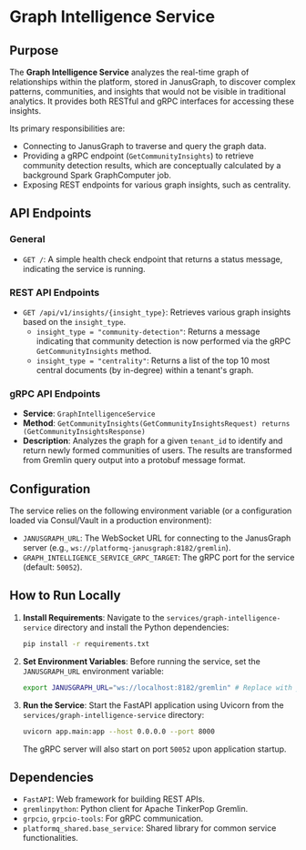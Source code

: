 # Graph Intelligence Service

## Purpose

The **Graph Intelligence Service** analyzes the real-time graph of relationships within the platform, stored in JanusGraph, to discover complex patterns, communities, and insights that would not be visible in traditional analytics. It provides both RESTful and gRPC interfaces for accessing these insights.

Its primary responsibilities are:
-   Connecting to JanusGraph to traverse and query the graph data.
-   Providing a gRPC endpoint (`GetCommunityInsights`) to retrieve community detection results, which are conceptually calculated by a background Spark GraphComputer job.
-   Exposing REST endpoints for various graph insights, such as centrality.

## API Endpoints

### General

-   `GET /`: A simple health check endpoint that returns a status message, indicating the service is running.

### REST API Endpoints

-   `GET /api/v1/insights/{insight_type}`: Retrieves various graph insights based on the `insight_type`.
    -   `insight_type = "community-detection"`: Returns a message indicating that community detection is now performed via the gRPC `GetCommunityInsights` method.
    -   `insight_type = "centrality"`: Returns a list of the top 10 most central documents (by in-degree) within a tenant's graph.

### gRPC API Endpoints

-   **Service**: `GraphIntelligenceService`
-   **Method**: `GetCommunityInsights(GetCommunityInsightsRequest) returns (GetCommunityInsightsResponse)`
-   **Description**: Analyzes the graph for a given `tenant_id` to identify and return newly formed communities of users. The results are transformed from Gremlin query output into a protobuf message format.

## Configuration

The service relies on the following environment variable (or a configuration loaded via Consul/Vault in a production environment):

-   `JANUSGRAPH_URL`: The WebSocket URL for connecting to the JanusGraph server (e.g., `ws://platformq-janusgraph:8182/gremlin`).
-   `GRAPH_INTELLIGENCE_SERVICE_GRPC_TARGET`: The gRPC port for the service (default: `50052`).

## How to Run Locally

1.  **Install Requirements**:
    Navigate to the `services/graph-intelligence-service` directory and install the Python dependencies:
    ```bash
    pip install -r requirements.txt
    ```

2.  **Set Environment Variables**:
    Before running the service, set the `JANUSGRAPH_URL` environment variable:
    ```bash
    export JANUSGRAPH_URL="ws://localhost:8182/gremlin" # Replace with your JanusGraph instance URL
    ```

3.  **Run the Service**:
    Start the FastAPI application using Uvicorn from the `services/graph-intelligence-service` directory:
    ```bash
    uvicorn app.main:app --host 0.0.0.0 --port 8000
    ```
    The gRPC server will also start on port `50052` upon application startup.

## Dependencies

-   `FastAPI`: Web framework for building REST APIs.
-   `gremlinpython`: Python client for Apache TinkerPop Gremlin.
-   `grpcio`, `grpcio-tools`: For gRPC communication.
-   `platformq_shared.base_service`: Shared library for common service functionalities. 